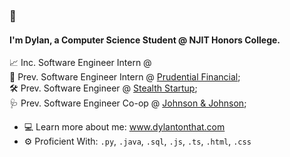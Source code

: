 ### 👋

#### I'm Dylan, a Computer Science Student @ NJIT Honors College.

📈 Inc. Software Engineer Intern @ <br>
🏢 Prev. Software Engineer Intern @ [Prudential Financial](https://www.prudential.com/);<br>
🛠️ Prev. Software Engineer @ [Stealth Startup](https://en.wikipedia.org/wiki/Stealth_startup);<br>
🩺 Prev. Software Engineer Co-op @ [Johnson & Johnson](https://www.jnj.com/medtech);<br>

- 💻 Learn more about me: <a href="https://www.dylantonthat.com">www.dylantonthat.com</a>
- ⚙️ Proficient With: `.py`, `.java`, `.sql`, `.js`, `.ts`, `.html`, `.css` 
